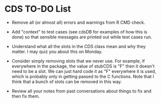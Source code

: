 CDS TO-DO List
========================================================

* Remove all (or almost all) errors and warnings from R CMD check.
 
* Add "context" to test cases (see cdsDB for examples of how this is done) so that sensible messages are printed out while test cases run.
 
* Understand what all the slots in the CDS class mean and why they matter. I may quiz you about this on Monday.

* Consider simply removing slots that we never use. For example, if everywhere in the package, the value of stubCDS is "F" then it doesn't need to be a slot. We can just hard code it as "F" everywhere it is used, which is probably only in getting passed to the C functions. Note that I think that a bunch of slots can be removed in this way.

* Review all your notes from past conversations about things to fix and then fix them.
